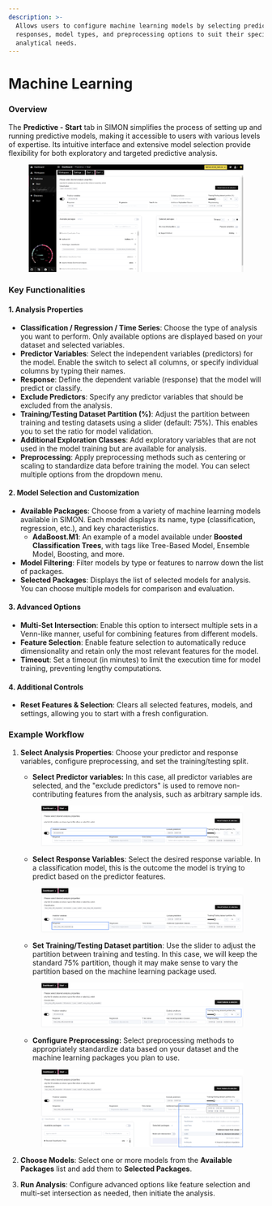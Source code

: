 ```yaml
---
description: >-
  Allows users to configure machine learning models by selecting predictors,
  responses, model types, and preprocessing options to suit their specific
  analytical needs.
---
```


# Machine Learning

### Overview

The **Predictive - Start** tab in SIMON simplifies the process of setting up and running predictive models, making it accessible to users with various levels of expertise. Its intuitive interface and extensive model selection provide flexibility for both exploratory and targeted predictive analysis.

<figure><img src="../../.gitbook/assets/predictive-simon.png" alt=""><figcaption></figcaption></figure>

### Key Functionalities

#### 1. Analysis Properties

* **Classification / Regression / Time Series**: Choose the type of analysis you want to perform. Only available options are displayed based on your dataset and selected variables.
* **Predictor Variables**: Select the independent variables (predictors) for the model. Enable the switch to select all columns, or specify individual columns by typing their names.
* **Response**: Define the dependent variable (response) that the model will predict or classify.
* **Exclude Predictors**: Specify any predictor variables that should be excluded from the analysis.
* **Training/Testing Dataset Partition (%)**: Adjust the partition between training and testing datasets using a slider (default: 75%). This enables you to set the ratio for model validation.
* **Additional Exploration Classes**: Add exploratory variables that are not used in the model training but are available for analysis.
* **Preprocessing**: Apply preprocessing methods such as centering or scaling to standardize data before training the model. You can select multiple options from the dropdown menu.

#### 2. Model Selection and Customization

* **Available Packages**: Choose from a variety of machine learning models available in SIMON. Each model displays its name, type (classification, regression, etc.), and key characteristics.
  * **AdaBoost.M1**: An example of a model available under **Boosted Classification Trees**, with tags like Tree-Based Model, Ensemble Model, Boosting, and more.
* **Model Filtering**: Filter models by type or features to narrow down the list of packages.
* **Selected Packages**: Displays the list of selected models for analysis. You can choose multiple models for comparison and evaluation.

#### 3. Advanced Options

* **Multi-Set Intersection**: Enable this option to intersect multiple sets in a Venn-like manner, useful for combining features from different models.
* **Feature Selection**: Enable feature selection to automatically reduce dimensionality and retain only the most relevant features for the model.
* **Timeout**: Set a timeout (in minutes) to limit the execution time for model training, preventing lengthy computations.

#### 4. Additional Controls

* **Reset Features & Selection**: Clears all selected features, models, and settings, allowing you to start with a fresh configuration.

### Example Workflow

1.  **Select Analysis Properties**: Choose your predictor and response variables, configure preprocessing, and set the training/testing split.

    * **Select Predictor variables:** In this case, all predictor variables are selected, and the "exclude predictors" is used to remove non-contributing features from the analysis, such as arbitrary sample ids.&#x20;

    <div data-full-width="true"><figure><img src="../../.gitbook/assets/ML_Example_PredictorSelection.png" alt=""><figcaption></figcaption></figure></div>

    * **Select Response Variables**: Select the desired response variable. In a classification model, this is the outcome the model is trying to predict based on the predictor features.



    <figure><img src="../../.gitbook/assets/ML_Example_ResponseSelection.png" alt=""><figcaption></figcaption></figure>

    * **Set Training/Testing Dataset partition**: Use the slider to adjust the partition between training and testing. In this case, we will keep the standard 75% partition, though it may make sense to vary the partition based on the machine learning package used.

    <div align="center" data-full-width="true"><figure><img src="../../.gitbook/assets/ML_Example_Partition.png" alt=""><figcaption></figcaption></figure></div>

    * **Configure Preprocessing:** Select preprocessing methods to appropriately standardize data based on your dataset and the machine learning packages you plan to use.

    <figure><img src="../../.gitbook/assets/ML_Example_Preprocessing.png" alt=""><figcaption></figcaption></figure>
2. **Choose Models**: Select one or more models from the **Available Packages** list and add them to **Selected Packages**.
3. **Run Analysis**: Configure advanced options like feature selection and multi-set intersection as needed, then initiate the analysis.


